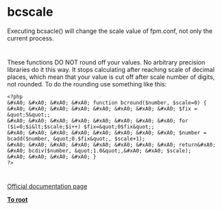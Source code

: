 # bcscale





Executing bcsacle() will change the scale value of fpm.conf, not only the current process.

  

#



These functions DO NOT round off your values. No arbitrary precision libraries do it this way. It stops calculating after reaching scale of decimal places, which mean that your value is cut off after scale number of digits, not rounded. To do the rounding use something like this:


```
<?php
&#xA0; &#xA0; &#xA0; &#xA0; function bcround($number, $scale=0) {
&#xA0; &#xA0; &#xA0; &#xA0; &#xA0; &#xA0; &#xA0; &#xA0; $fix = &quot;5&quot;;
&#xA0; &#xA0; &#xA0; &#xA0; &#xA0; &#xA0; &#xA0; &#xA0; for ($i=0;$i&lt;$scale;$i++) $fix=&quot;0$fix&quot;;
&#xA0; &#xA0; &#xA0; &#xA0; &#xA0; &#xA0; &#xA0; &#xA0; $number = bcadd($number, &quot;0.$fix&quot;, $scale+1);
&#xA0; &#xA0; &#xA0; &#xA0; &#xA0; &#xA0; &#xA0; &#xA0; return&#xA0; &#xA0; bcdiv($number, &quot;1.0&quot;,&#xA0; &#xA0; $scale);
&#xA0; &#xA0; &#xA0; &#xA0; }
?>
```



  

#

[Official documentation page](https://www.php.net/manual/en/function.bcscale.php)

**[To root](/README.md)**
